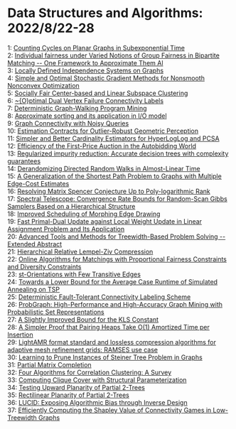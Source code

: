 # Data Structures and Algorithms: 2022/8/22-28  
1: [Counting Cycles on Planar Graphs in Subexponential Time](https://doi.org/10.48550/arXiv.2208.09948)  
2: [Individual fairness under Varied Notions of Group Fairness in Bipartite  Matching -- One Framework to Approximate Them Al](https://doi.org/10.48550/arXiv.2208.09951)  
3: [Locally Defined Independence Systems on Graphs](https://doi.org/10.48550/arXiv.2208.10003)  
4: [Simple and Optimal Stochastic Gradient Methods for Nonsmooth Nonconvex  Optimization](https://doi.org/10.48550/arXiv.2208.10025)  
5: [Socially Fair Center-based and Linear Subspace Clustering](https://doi.org/10.48550/arXiv.2208.10095)  
6: [\~{O}ptimal Dual Vertex Failure Connectivity Labels](https://doi.org/10.48550/arXiv.2208.10168)  
7: [Deterministic Graph-Walking Program Mining](https://doi.org/10.48550/arXiv.2208.10290)  
8: [Approximate sorting and its application in I/O model](https://doi.org/10.48550/arXiv.2208.10298)  
9: [Graph Connectivity with Noisy Queries](https://doi.org/10.48550/arXiv.2208.10423)  
10: [Estimation Contracts for Outlier-Robust Geometric Perception](https://doi.org/10.48550/arXiv.2208.10521)  
11: [Simpler and Better Cardinality Estimators for HyperLogLog and PCSA](https://doi.org/10.48550/arXiv.2208.10578)  
12: [Efficiency of the First-Price Auction in the Autobidding World](https://doi.org/10.48550/arXiv.2208.10650)  
13: [Regularized impurity reduction: Accurate decision trees with complexity  guarantees](https://doi.org/10.48550/arXiv.2208.10949)  
14: [Derandomizing Directed Random Walks in Almost-Linear Time](https://doi.org/10.48550/arXiv.2208.10959)  
15: [A Generalization of the Shortest Path Problem to Graphs with Multiple  Edge-Cost Estimates](https://doi.org/10.48550/arXiv.2208.11489)  
16: [Resolving Matrix Spencer Conjecture Up to Poly-logarithmic Rank](https://doi.org/10.48550/arXiv.2208.11286)  
17: [Spectral Telescope: Convergence Rate Bounds for Random-Scan Gibbs  Samplers Based on a Hierarchical Structure](https://doi.org/10.48550/arXiv.2208.11299)  
18: [Improved Scheduling of Morphing Edge Drawing](https://doi.org/10.48550/arXiv.2208.11305)  
19: [Fast Primal-Dual Update against Local Weight Update in Linear Assignment  Problem and Its Application](https://doi.org/10.48550/arXiv.2208.11325)  
20: [Advanced Tools and Methods for Treewidth-Based Problem Solving --  Extended Abstract](https://doi.org/10.48550/arXiv.2208.11340)  
21: [Hierarchical Relative Lempel-Ziv Compression](https://doi.org/10.48550/arXiv.2208.11371)  
22: [Online Algorithms for Matchings with Proportional Fairness Constraints  and Diversity Constraints](https://doi.org/10.48550/arXiv.2208.11378)  
23: [st-Orientations with Few Transitive Edges](https://doi.org/10.48550/arXiv.2208.11414)  
24: [Towards a Lower Bound for the Average Case Runtime of Simulated  Annealing on TSP](https://doi.org/10.48550/arXiv.2208.11444)  
25: [Deterministic Fault-Tolerant Connectivity Labeling Scheme](https://doi.org/10.48550/arXiv.2208.11459)  
26: [ProbGraph: High-Performance and High-Accuracy Graph Mining with  Probabilistic Set Representations](https://doi.org/10.48550/arXiv.2208.11469)  
27: [A Slightly Improved Bound for the KLS Constant](https://doi.org/10.48550/arXiv.2208.11644)  
28: [A Simpler Proof that Pairing Heaps Take O(1) Amortized Time per  Insertion](https://doi.org/10.48550/arXiv.2208.11791)  
29: [LightAMR format standard and lossless compression algorithms for  adaptive mesh refinement grids: RAMSES use case](https://doi.org/10.48550/arXiv.2208.11958)  
30: [Learning to Prune Instances of Steiner Tree Problem in Graphs](https://doi.org/10.48550/arXiv.2208.11985)  
31: [Partial Matrix Completion](https://doi.org/10.48550/arXiv.2208.12063)  
32: [Four Algorithms for Correlation Clustering: A Survey](https://doi.org/10.48550/arXiv.2208.12636)  
33: [Computing Clique Cover with Structural Parameterization](https://doi.org/10.48550/arXiv.2208.12438)  
34: [Testing Upward Planarity of Partial $2$-Trees](https://doi.org/10.48550/arXiv.2208.12548)  
35: [Rectilinear Planarity of Partial 2-Trees](https://doi.org/10.48550/arXiv.2208.12558)  
36: [LUCID: Exposing Algorithmic Bias through Inverse Design](https://doi.org/10.48550/arXiv.2208.12786)  
37: [Efficiently Computing the Shapley Value of Connectivity Games in  Low-Treewidth Graphs](https://doi.org/10.48550/arXiv.2208.12868)  